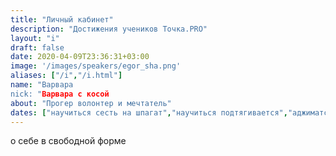 ```yaml
---
title: "Личный кабинет"
description: "Достижения учеников Точка.PRO"
layout: "i"
draft: false
date: 2020-04-09T23:36:31+03:00
image: '/images/speakers/egor_sha.png'
aliases: ["/i","/i.html"]
name: "Варвара
nick: "Варвара с косой
about: "Прогер волонтер и мечтатель"
dates: ["научиться сесть на шпагат","научиться подтягивается","аджиматся","учитья на пятьерки"]
---
```

о себе в свободной форме
